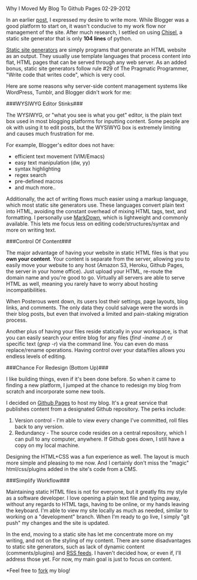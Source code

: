Why I Moved My Blog To Github Pages
02-29-2012

In an earlier [post][1], I expressed my desire to write more. While Blogger was a good platform to start on, it wasn't conducive to my work flow nor management of the site. After much research, I settled on using [Chisel][4], a static site generator that is only **104 lines** of python.

[Static site generators][3] are simply programs that generate an HTML website as an output. They usually use template languages that process content into flat, HTML pages that can be served through any web server. As an added bonus, static site generators follow rule #29 of The Pragmatic Programmer, "Write code that writes code", which is very cool.

Here are some reasons why server-side content management systems like WordPress, Tumblr, and Blogger didn't work for me:

###WYSIWYG Editor Stinks###

The WYSIWYG, or "what you see is what you get" editor, is the plain text box used in most blogging platforms for inputting content. Some people are ok with using it to edit posts, but the WYSIWYG box is extremely limiting and causes much frustration for me. 

For example, Blogger's editor does not have:

+ efficient text movement (VIM/Emacs)
+ easy text manipulation (dw, yy)
+ syntax highlighting
+ regex search
+ pre-defined macros
+ and much more..

Additionally, the act of writing flows much easier using a markup language, which most static site generators use. These languages convert plain text into HTML, avoiding the constant overhead of mixing HTML tags, text, and formatting. I personally use [MarkDown][5], which is lightweight and commonly available. This lets me focus less on editing code/structures/syntax and more on writing text.

###Control Of Content###

The major advantage of having your website in static HTML files is that you **own your content**. Your content is separate from the server, allowing you to easily move your website to any host (Amazon S3, Heroku, Github Pages, the server in your home office). Just upload your HTML, re-route the domain name and you're good to go. Virtually all servers are able to serve HTML as well, meaning you rarely have to worry about hosting incompatibilities.

When Posterous went down, its users lost their settings, page layouts, blog links, and comments. The only data they could salvage were the words in their blog posts, but even that involved a limited and pain-staking migration process.

Another plus of having your files reside statically in your workspace, is that you can easily search your entire blog for any files (*find -iname ./*) or specific text (*grep -r*) via the command line. You can even do mass replace/rename operations. Having control over your data/files allows you endless levels of editing.

###Chance For Redesign (Bottom Up)###

I like building things, even if it's been done before. So when it came to finding a new platform, I jumped at the chance to redesign my blog from scratch and incorporate some new tools.

I decided on [Github Pages][2] to host my blog. It's a great service that publishes content from a designated Github repository. The perks include:

1. Version control - I'm able to view every change I've committed, roll files back to any version.
2. Redundancy - The source code resides on a central repository, which I can pull to any computer, anywhere. If Github goes down, I still have a copy on my local machine.

Designing the HTML+CSS was a fun experience as well. The layout is much more simple and pleasing to me now.  And I certainly don't miss the "magic" html/css/plugins added in the site's code from a CMS.

###Simplify Workflow###

Maintaining static HTML files is not for everyone, but it greatly fits my style as a software developer. I love opening a plain text file and typing away, without any regards to HTML tags, having to be online, or my hands leaving the keyboard. I'm able to view my site locally as much as needed, similar to working on a "development" branch. When I'm ready to go live, I simply "git push" my changes and the site is updated.

In the end, moving to a static site has let me concentrate more on my writing, and not on the styling of my content. There are some disadvantages to static site generators, such as lack of dynamic content (comments/plugins) and [RSS feeds][7]. I haven't decided how, or even if, I'll address those yet. For now, my main goal is just to focus on content.

*Feel free to [fork][6] my blog!

[1]: http://alexanderle.com/blog/2012/02/07/farewell-blogger.html
[2]: http://pages.github.com/
[3]: http://iwantmyname.com/blog/2011/02/list-static-website-generators.html
[4]: https://github.com/dz/chisel
[5]: http://tedwise.com/markdown/
[6]: https://github.com/alexle/alexle.github.com
[7]: http://alexanderle.com/blog/2012/create-an-rss-feed-from-scratch.html
